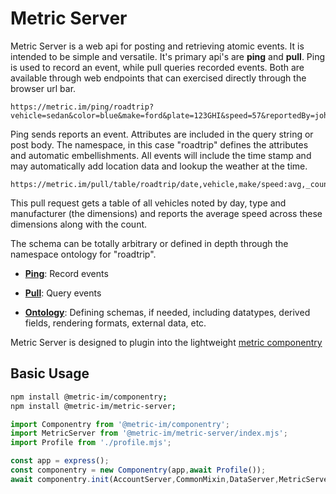 # Metric Server

Metric Server is a web api for posting and retrieving atomic events. It is intended to
be simple and versatile. It's primary api's are **ping** and **pull**. Ping is used to
record an event, while pull queries recorded events. Both are available through web
endpoints that can exercised directly through the browser url bar.

```http request
https://metric.im/ping/roadtrip?vehicle=sedan&color=blue&make=ford&plate=123GHI&speed=57&reportedBy=johndoe
```
Ping sends reports an event. Attributes are included in the query string or post body. The namespace,
in this case "roadtrip" defines the attributes and automatic embellishments. All events will include
the time stamp and may automatically add location data and lookup the weather at the time.
```http request
https://metric.im/pull/table/roadtrip/date,vehicle,make/speed:avg,_count
```
This pull request gets a table of all vehicles noted by day, type and manufacturer (the dimensions)
and reports the average speed across these dimensions along with the count.

The schema can be totally arbitrary or defined in depth through the namespace ontology for "roadtrip".

* **[Ping](MetricServer_ping)**: Record events

* **[Pull](MetricServer_pull)**: Query events

* **[Ontology](MetricServer_ontology)**: Defining schemas, if needed, including datatypes, derived fields,
rendering formats, external data, etc.

Metric Server is designed to plugin into the lightweight [metric componentry](MetricMessenger)

## Basic Usage

```bash
npm install @metric-im/componentry;
npm install @metric-im/metric-server;
```

```javascript
import Componentry from '@metric-im/componentry';
import MetricServer from '@metric-im/metric-server/index.mjs';
import Profile from './profile.mjs';

const app = express();
const componentry = new Componentry(app,await Profile());
await componentry.init(AccountServer,CommonMixin,DataServer,MetricServer,BridgeServer,WikiMixin,UML,ApplicationModule);
```
